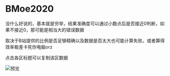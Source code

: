 BMoe2020
=======================

没什么好说的，基本就是穷举，结果准确度可以通过小数点后是否接近0判断，如果不接近0，那可能是相当大的错误数据

取决于B站提供的比例是否足够精确以及数据是否太大也可能计算失败，或者算得效率极差卡死你电脑orz

点击各区标题可以复制该区数据

![预览](http://tiebapic.baidu.com/forum/pic/item/699ca551f81986187a7061c75ded2e738ad4e6c2.jpg)

